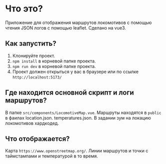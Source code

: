 # Что это?

Приложение для отображения маршрутов локомотивов с помощью чтения JSON логов с помощью leaflet. Сделано на vue3.

## Как запустить?

1. Клонируйте проект.
2. `npm install` в корневой папке проекта.
3. `npm run dev` в корневой папке проекта.
4. Проект должен открыться у вас в браузере или по ссылке `http://localhost:5173/`

## Где находится основной скрипт и логи маршрутов?
В папке `src/components/LocomotiveMap.vue`. Маршруты находятся в `public` в фаилах location.json. temperatures.json. В задании зум на локацию локомотивов хардкодед.

## Что отображается?
Карта `https://www.openstreetmap.org/`. Линии маршрутов и точки с таймстампами и температурой в то время.

